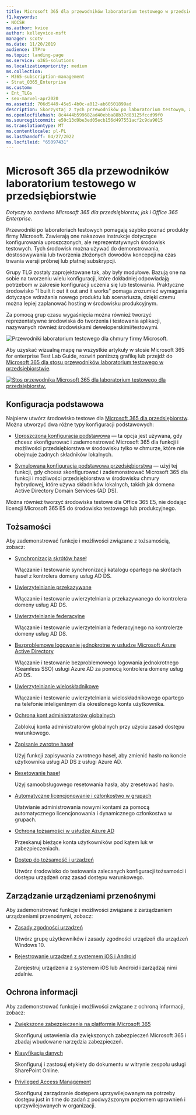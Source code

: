```yaml
---
title: Microsoft 365 dla przewodników laboratorium testowego w przedsiębiorstwie
f1.keywords:
- NOCSH
ms.author: kvice
author: kelleyvice-msft
manager: scotv
ms.date: 11/20/2019
audience: ITPro
ms.topic: landing-page
ms.service: o365-solutions
ms.localizationpriority: medium
ms.collection:
- M365-subscription-management
- Strat_O365_Enterprise
ms.custom:
- Ent_TLGs
- seo-marvel-apr2020
ms.assetid: 706d5449-45e5-4b0c-a012-ab60501899ad
description: Skorzystaj z tych przewodników po laboratorium testowym, aby skonfigurować środowiska demonstracyjne, weryfikację koncepcji lub środowiska deweloperskie/testowe dla Microsoft 365 dla przedsiębiorstw.
ms.openlocfilehash: 8c4444b599682ad40ebba88b37d83125fccd99f0
ms.sourcegitcommit: e50c13d9be3ed05ecb156d497551acf2c9da9015
ms.translationtype: MT
ms.contentlocale: pl-PL
ms.lasthandoff: 04/27/2022
ms.locfileid: "65097431"
---
```

# <a name="microsoft-365-for-enterprise-test-lab-guides"></a>Microsoft 365 dla przewodników laboratorium testowego w przedsiębiorstwie

*Dotyczy to zarówno Microsoft 365 dla przedsiębiorstw, jak i Office 365 Enterprise.*

Przewodniki po laboratoriach testowych pomagają szybko poznać produkty firmy Microsoft. Zawierają one nakazowe instrukcje dotyczące konfigurowania uproszczonych, ale reprezentatywnych środowisk testowych. Tych środowisk można używać do demonstrowania, dostosowywania lub tworzenia złożonych dowodów koncepcji na czas trwania wersji próbnej lub płatnej subskrypcji.

Grupy TLG zostały zaprojektowane tak, aby były modułowe. Bazują one na sobie na tworzeniu wielu konfiguracji, które dokładniej odpowiadają potrzebom w zakresie konfiguracji uczenia się lub testowania. Praktyczne środowisko "I built it out it out and it works" pomaga zrozumieć wymagania dotyczące wdrażania nowego produktu lub scenariusza, dzięki czemu można lepiej zaplanować hosting w środowisku produkcyjnym.

Za pomocą grup czasu wygaśnięcia można również tworzyć reprezentatywne środowiska do tworzenia i testowania aplikacji, nazywanych również środowiskami deweloperskimi/testowymi.
  
![Przewodniki laboratorium testowego dla chmury firmy Microsoft.](../media/m365-enterprise-test-lab-guides/cloud-tlg-icon.png)

Aby uzyskać wizualną mapę na wszystkie artykuły w stosie Microsoft 365 for enterprise Test Lab Guide, rozwiń poniższą grafikę lub przejdź do [Microsoft 365 dla stosu przewodników laboratorium testowego w przedsiębiorstwie](../downloads/Microsoft365EnterpriseTLGStack.pdf).

[![Stos przewodnika Microsoft 365 dla laboratorium testowego dla przedsiębiorstw.](../media/m365-enterprise-test-lab-guides/microsoft-365-enterprise-tlg-stack.png)](../downloads/Microsoft365EnterpriseTLGStack.pdf)

## <a name="base-configuration"></a>Konfiguracja podstawowa

Najpierw utwórz środowisko testowe dla [Microsoft 365 dla przedsiębiorstw](/microsoft-365-enterprise/). Można utworzyć dwa różne typy konfiguracji podstawowych:

- [Uproszczona konfiguracja podstawowa](lightweight-base-configuration-microsoft-365-enterprise.md) — ta opcja jest używana, gdy chcesz skonfigurować i zademonstrować Microsoft 365 dla funkcji i możliwości przedsiębiorstwa w środowisku tylko w chmurze, które nie obejmuje żadnych składników lokalnych.

- [Symulowana konfiguracja podstawowa przedsiębiorstwa](simulated-ent-base-configuration-microsoft-365-enterprise.md) — użyj tej funkcji, gdy chcesz skonfigurować i zademonstrować Microsoft 365 dla funkcji i możliwości przedsiębiorstwa w środowisku chmury hybrydowej, które używa składników lokalnych, takich jak domena Active Directory Domain Services (AD DS).

Można również tworzyć środowiska testowe dla Office 365 E5, nie dodając licencji Microsoft 365 E5 do środowiska testowego lub produkcyjnego.
    
## <a name="identity"></a>Tożsamości

Aby zademonstrować funkcje i możliwości związane z tożsamością, zobacz:

- [Synchronizacja skrótów haseł](password-hash-sync-m365-ent-test-environment.md)
  
   Włączanie i testowanie synchronizacji katalogu opartego na skrótach haseł z kontrolera domeny usług AD DS.

- [Uwierzytelnianie przekazywane](pass-through-auth-m365-ent-test-environment.md)
  
   Włączanie i testowanie uwierzytelniania przekazywanego do kontrolera domeny usług AD DS.

- [Uwierzytelnianie federacyjne](federated-identity-for-your-microsoft-365-dev-test-environment.md)
  
   Włączanie i testowanie uwierzytelniania federacyjnego na kontrolerze domeny usług AD DS.

- [Bezproblemowe logowanie jednokrotne w usłudze Microsoft Azure Active Directory](single-sign-on-m365-ent-test-environment.md)
  
   Włączanie i testowanie bezproblemowego logowania jednokrotnego (Seamless SSO) usługi Azure AD za pomocą kontrolera domeny usług AD DS.

- [Uwierzytelnianie wieloskładnikowe](multi-factor-authentication-microsoft-365-test-environment.md)
  
   Włączanie i testowanie uwierzytelniania wieloskładnikowego opartego na telefonie inteligentnym dla określonego konta użytkownika.

- [Ochrona kont administratorów globalnych](protect-global-administrator-accounts-microsoft-365-test-environment.md)

   Zablokuj konta administratorów globalnych przy użyciu zasad dostępu warunkowego.

- [Zapisanie zwrotne haseł](password-writeback-m365-ent-test-environment.md)

   Użyj funkcji zapisywania zwrotnego haseł, aby zmienić hasło na koncie użytkownika usług AD DS z usługi Azure AD.

- [Resetowanie haseł](password-reset-m365-ent-test-environment.md)

   Użyj samoobsługowego resetowania hasła, aby zresetować hasło.

- [Automatyczne licencjonowanie i członkostwo w grupach](automate-licenses-group-membership-microsoft-365-test-environment.md)

   Ułatwianie administrowania nowymi kontami za pomocą automatycznego licencjonowania i dynamicznego członkostwa w grupach.

- [Ochrona tożsamości w usłudze Azure AD](azure-ad-identity-protection-microsoft-365-test-environment.md)

   Przeskanuj bieżące konta użytkowników pod kątem luk w zabezpieczeniach.

- [Dostęp do tożsamość i urządzeń](identity-device-access-m365-test-environment.md)

   Utwórz środowisko do testowania zalecanych konfiguracji tożsamości i dostępu urządzeń oraz zasad dostępu warunkowego.

## <a name="mobile-device-management"></a>Zarządzanie urządzeniami przenośnymi

Aby zademonstrować funkcje i możliwości związane z zarządzaniem urządzeniami przenośnymi, zobacz:

- [Zasady zgodności urządzeń](mam-policies-for-your-microsoft-365-enterprise-dev-test-environment.md)
    
   Utwórz grupę użytkowników i zasady zgodności urządzeń dla urządzeń Windows 10.
    
- [Rejestrowanie urządzeń z systemem iOS i Android](enroll-ios-and-android-devices-in-your-microsoft-enterprise-365-dev-test-environ.md)
   
   Zarejestruj urządzenia z systemem iOS lub Android i zarządzaj nimi zdalnie.

## <a name="information-protection"></a>Ochrona informacji

Aby zademonstrować funkcje i możliwości związane z ochroną informacji, zobacz:

- [Zwiększone zabezpieczenia na platformie Microsoft 365](increased-o365-security-microsoft-365-enterprise-dev-test-environment.md)
    
   Skonfiguruj ustawienia dla zwiększonych zabezpieczeń Microsoft 365 i zbadaj wbudowane narzędzia zabezpieczeń.
  
- [Klasyfikacja danych](data-classification-microsoft-365-enterprise-dev-test-environment.md)
    
   Skonfiguruj i zastosuj etykiety do dokumentu w witrynie zespołu usługi SharePoint Online.
    
- [Privileged Access Management](privileged-access-microsoft-365-enterprise-dev-test-environment.md)
    
   Skonfiguruj zarządzanie dostępem uprzywilejowanym na potrzeby dostępu just in time do zadań z podwyższonym poziomem uprawnień i uprzywilejowanych w organizacji.